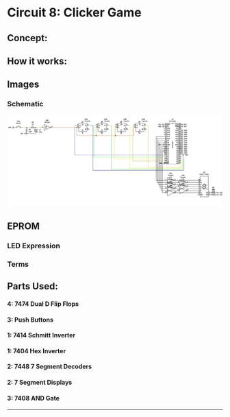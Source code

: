 # Circuit 8: Clicker Game
## Concept:


## How it works:


## Images
### Schematic
![Circuit 6 Schematic](Circuit_6_Schematic.jpg)

## EPROM



### LED Expression


### Terms

## Parts Used:
#### 4: 7474 Dual D Flip Flops
#### 3: Push Buttons
#### 1: 7414 Schmitt Inverter
#### 1: 7404 Hex Inverter
#### 2: 7448 7 Segment Decoders
#### 2: 7 Segment Displays
#### 3: 7408 AND Gate
***



